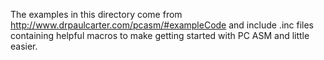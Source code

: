 The examples in this directory come from
http://www.drpaulcarter.com/pcasm/#exampleCode and include .inc files
containing helpful macros to make getting started with PC ASM and little
easier.
